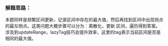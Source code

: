 ### 解题思路：
本题同样是频繁区间更新，记录区间中存在的最大值，然后再找到区间中出现拐点的最左侧点。这类问题大概步骤可以分为：离散化，更新
区间，遍历得到答案。涉及到updateRange，lazyTag技巧会提升效率，这里的tag表示当前区间是否是相同的最大值。